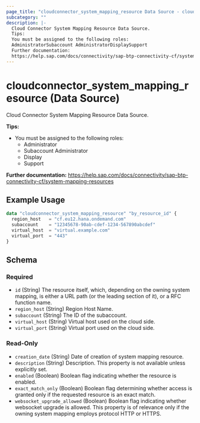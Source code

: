 ```yaml
---
page_title: "cloudconnector_system_mapping_resource Data Source - cloudconnector"
subcategory: ""
description: |-
  Cloud Connector System Mapping Resource Data Source.
  Tips:
  You must be assigned to the following roles:
  AdministratorSubaccount AdministratorDisplaySupport
  Further documentation:
  https://help.sap.com/docs/connectivity/sap-btp-connectivity-cf/system-mapping-resources
---
```


# cloudconnector_system_mapping_resource (Data Source)

Cloud Connector System Mapping Resource Data Source.
				
__Tips:__
* You must be assigned to the following roles:
	* Administrator
	* Subaccount Administrator
	* Display
	* Support

__Further documentation:__
<https://help.sap.com/docs/connectivity/sap-btp-connectivity-cf/system-mapping-resources>

## Example Usage

```terraform
data "cloudconnector_system_mapping_resource" "by_resource_id" {
  region_host   = "cf.eu12.hana.ondemand.com"
  subaccount    = "12345678-90ab-cdef-1234-567890abcdef"
  virtual_host  = "virtual.example.com"
  virtual_port  = "443"
}
```

<!-- schema generated by tfplugindocs -->
## Schema

### Required

- `id` (String) The resource itself, which, depending on the owning system mapping, is either a URL path (or the leading section of it), or a RFC function name.
- `region_host` (String) Region Host Name.
- `subaccount` (String) The ID of the subaccount.
- `virtual_host` (String) Virtual host used on the cloud side.
- `virtual_port` (String) Virtual port used on the cloud side.

### Read-Only

- `creation_date` (String) Date of creation of system mapping resource.
- `description` (String) Description. This property is not available unless explicitly set.
- `enabled` (Boolean) Boolean flag indicating whether the resource is enabled.
- `exact_match_only` (Boolean) Boolean flag determining whether access is granted only if the requested resource is an exact match.
- `websocket_upgrade_allowed` (Boolean) Boolean flag indicating whether websocket upgrade is allowed. This property is of relevance only if the owning system mapping employs protocol HTTP or HTTPS.


